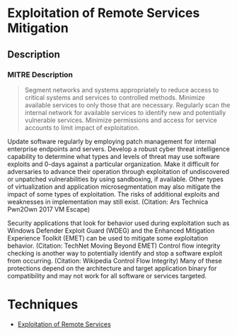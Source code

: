 
# Exploitation of Remote Services Mitigation

## Description

### MITRE Description

> Segment networks and systems appropriately to reduce access to critical systems and services to controlled methods. Minimize available services to only those that are necessary. Regularly scan the internal network for available services to identify new and potentially vulnerable services. Minimize permissions and access for service accounts to limit impact of exploitation.

Update software regularly by employing patch management for internal enterprise endpoints and servers. Develop a robust cyber threat intelligence capability to determine what types and levels of threat may use software exploits and 0-days against a particular organization. Make it difficult for adversaries to advance their operation through exploitation of undiscovered or unpatched vulnerabilities by using sandboxing, if available. Other types of virtualization and application microsegmentation may also mitigate the impact of some types of exploitation. The risks of additional exploits and weaknesses in implementation may still exist. (Citation: Ars Technica Pwn2Own 2017 VM Escape)

Security applications that look for behavior used during exploitation such as Windows Defender Exploit Guard (WDEG) and the Enhanced Mitigation Experience Toolkit (EMET) can be used to mitigate some exploitation behavior. (Citation: TechNet Moving Beyond EMET) Control flow integrity checking is another way to potentially identify and stop a software exploit from occurring. (Citation: Wikipedia Control Flow Integrity) Many of these protections depend on the architecture and target application binary for compatibility and may not work for all software or services targeted.


# Techniques


* [Exploitation of Remote Services](../techniques/Exploitation-of-Remote-Services.md)

